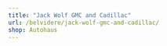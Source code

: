 ```yaml
---
title: "Jack Wolf GMC and Cadillac"
url: /belvidere/jack-wolf-gmc-and-cadillac/
shop: Autohaus
---
```

